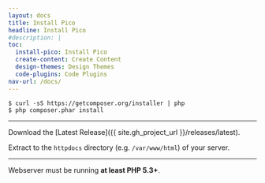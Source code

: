 ```yaml
---
layout: docs
title: Install Pico
headline: Install Pico
#description: |
toc:
  install-pico: Install Pico
  create-content: Create Content
  design-themes: Design Themes
  code-plugins: Code Plugins
nav-url: /docs/
---
```


<i class="icon-terminal big-icon"></i>

```
$ curl -sS https://getcomposer.org/installer | php
$ php composer.phar install
```

---

<i class="icon-folder big-icon"></i>

Download the [Latest Release]({{ site.gh_project_url }}/releases/latest).

Extract to the `httpdocs` directory (e.g. `/var/www/html`) of your server.

---

Webserver must be running **at least PHP 5.3+**.
